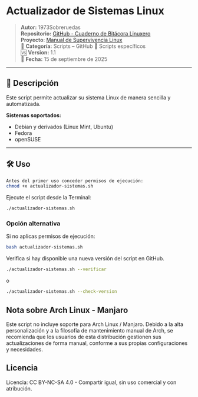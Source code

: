 # Actualizador de Sistemas Linux

> **Autor:** 1973Sobreruedas  
> **Repositorio:** [GitHub - Cuaderno de Bitácora Linuxero](https://github.com/1973Sobreruedas/Cuaderno-Bitacora-Linuxero-1973Sobreruedas)  
> **Proyecto**: [Manual de Supervivencia Linux](https://manualdesupervivenciaLinux.com)  
> 📁 **Categoría:** Scripts – GitHub 🎯 Scripts específicos  
> 🆚 **Version:** 1.1  
> 📅 **Fecha:** 15 de septiembre de 2025

---

## 🧾 Descripción

Este script permite actualizar su sistema Linux de manera sencilla y automatizada.

**Sistemas soportados:**

- Debian y derivados (Linux Mint, Ubuntu)
- Fedora
- openSUSE

---

## 🛠️ Uso

```bash
Antes del primer uso conceder permisos de ejecución:
chmod +x actualizador-sistemas.sh
```

Ejecute el script desde la Terminal:
```bash
./actualizador-sistemas.sh
```

### Opción alternativa
Si no aplicas permisos de ejecución:

```bash
bash actualizador-sistemas.sh
```

Verifica si hay disponible una nueva versión del script en GitHub.
```bash
./actualizador-sistemas.sh --verificar
```

o

```bash
./actualizador-sistemas.sh --check-version
```

## Nota sobre Arch Linux - Manjaro

Este script no incluye soporte para Arch Linux / Manjaro.
Debido a la alta personalización y a la filosofía de mantenimiento manual de Arch, se recomienda que los usuarios de esta distribución gestionen sus actualizaciones de forma manual, conforme a sus propias configuraciones y necesidades.

## Licencia

Licencia: CC BY-NC-SA 4.0 - Compartir igual, sin uso comercial y con atribución.
